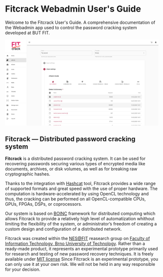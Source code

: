 # Fitcrack Webadmin User's Guide

Welcome to the Fitcrack User's Guide. A comprehensive documentation of the Webadmin app used to control the password cracking system developed at BUT FIT.

![App preview](./_media/img/frontpage.png)

## Fitcrack — Distributed password cracking system

**Fitcrack** is a distributed password cracking system. It can be used for recovering passwords securing various types of encrypted media like documents, archives, or disk volumes, as well as for breaking raw cryptographic hashes.

Thanks to the integration with [Hashcat](https://hashcat.net/) tool, Fitcrack provides a wide range of supported formats and great speed with the use of proper hardware. The computation is hardware-accelerated by using OpenCL technology and thus, the cracking can be performed on all OpenCL-compatible CPUs, GPUs, FPGAs, DSPs, or coprocessors.

Our system is based on [BOINC](http://boinc.berkeley.edu/) framework for distributed computing which allows Fitcrack to provide a relatively high level of automatization whithout limiting the flexibility of the system, or administrator’s freedom of creating a custom design and configuration of a distributed network.

Fitcrack was created within the [NES@FIT](http://www.fit.vutbr.cz/research/groups/nes@fit/index.php.en) reasearch group on [Faculty of Information Technology, Brno University of Technology](http://www.fit.vutbr.cz/.en). Rather than a ready-made product, it represents an experimental prototype primarily used for research and testing of new password recovery techniques. It is freely available under [MIT license](https://opensource.org/licenses/MIT) Since Fitcrack is an experimental prototype, you can only use it at your own risk. We will not be held in any way responsible for your decision.
